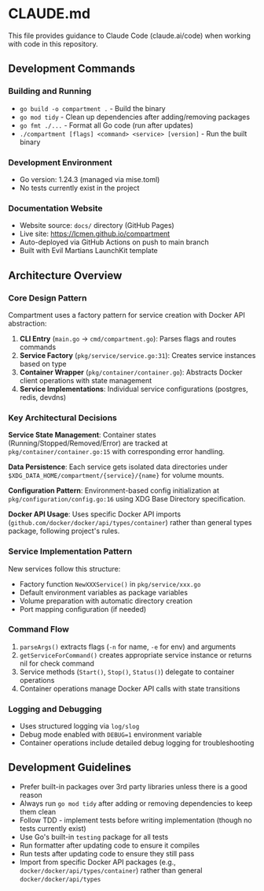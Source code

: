 # CLAUDE.md

This file provides guidance to Claude Code (claude.ai/code) when working with code in this repository.

## Development Commands

### Building and Running
- `go build -o compartment .` - Build the binary
- `go mod tidy` - Clean up dependencies after adding/removing packages
- `go fmt ./...` - Format all Go code (run after updates)
- `./compartment [flags] <command> <service> [version]` - Run the built binary

### Development Environment
- Go version: 1.24.3 (managed via mise.toml)
- No tests currently exist in the project

### Documentation Website
- Website source: `docs/` directory (GitHub Pages)
- Live site: https://lcmen.github.io/compartment
- Auto-deployed via GitHub Actions on push to main branch
- Built with Evil Martians LaunchKit template

## Architecture Overview

### Core Design Pattern
Compartment uses a factory pattern for service creation with Docker API abstraction:

1. **CLI Entry** (`main.go` → `cmd/compartment.go`): Parses flags and routes commands
2. **Service Factory** (`pkg/service/service.go:31`): Creates service instances based on type
3. **Container Wrapper** (`pkg/container/container.go`): Abstracts Docker client operations with state management
4. **Service Implementations**: Individual service configurations (postgres, redis, devdns)

### Key Architectural Decisions

**Service State Management**: Container states (Running/Stopped/Removed/Error) are tracked at `pkg/container/container.go:15` with corresponding error handling.

**Data Persistence**: Each service gets isolated data directories under `$XDG_DATA_HOME/compartment/{service}/{name}` for volume mounts.

**Configuration Pattern**: Environment-based config initialization at `pkg/configuration/config.go:16` using XDG Base Directory specification.

**Docker API Usage**: Uses specific Docker API imports (`github.com/docker/docker/api/types/container`) rather than general types package, following project's rules.

### Service Implementation Pattern
New services follow this structure:
- Factory function `NewXXXService()` in `pkg/service/xxx.go`
- Default environment variables as package variables
- Volume preparation with automatic directory creation
- Port mapping configuration (if needed)

### Command Flow
1. `parseArgs()` extracts flags (`-n` for name, `-e` for env) and arguments
2. `getServiceForCommand()` creates appropriate service instance or returns nil for check command
3. Service methods (`Start()`, `Stop()`, `Status()`) delegate to container operations
4. Container operations manage Docker API calls with state transitions

### Logging and Debugging
- Uses structured logging via `log/slog`
- Debug mode enabled with `DEBUG=1` environment variable
- Container operations include detailed debug logging for troubleshooting

## Development Guidelines
- Prefer built-in packages over 3rd party libraries unless there is a good reason
- Always run `go mod tidy` after adding or removing dependencies to keep them clean
- Follow TDD - implement tests before writing implementation (though no tests currently exist)
- Use Go's built-in `testing` package for all tests
- Run formatter after updating code to ensure it compiles
- Run tests after updating code to ensure they still pass
- Import from specific Docker API packages (e.g., `docker/docker/api/types/container`) rather than general `docker/docker/api/types`
